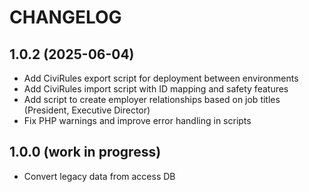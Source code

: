 # CHANGELOG

## 1.0.2 (2025-06-04)

* Add CiviRules export script for deployment between environments
* Add CiviRules import script with ID mapping and safety features
* Add script to create employer relationships based on job titles (President, Executive Director)
* Fix PHP warnings and improve error handling in scripts

## 1.0.0 (work in progress)

* Convert legacy data from access DB